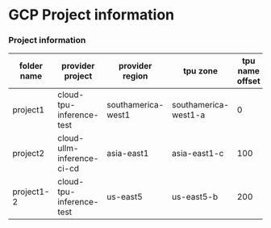 # GCP Project information

### Project information

| folder name |      provider project      | provider region    | tpu zone             | tpu name offset | v6e-1 | v6e-4 | v6e-8 |
|-------------|----------------------------|--------------------|----------------------|-----------------|-------|-------|-------|
| project1    | cloud-tpu-inference-test   | southamerica-west1 | southamerica-west1-a | 0               |4      | 0     | 4     |
| project2    | cloud-ullm-inference-ci-cd | asia-east1         | asia-east1-c         | 100             |8      | 2     | 8     |    
| project1-2  | cloud-tpu-inference-test   | us-east5           | us-east5-b           | 200             |0      | 0     | 0     |
